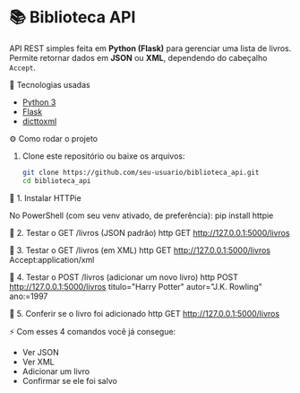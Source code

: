 # 📚 Biblioteca API

API REST simples feita em **Python (Flask)** para gerenciar uma lista de livros.  
Permite retornar dados em **JSON** ou **XML**, dependendo do cabeçalho `Accept`.

🚀 Tecnologias usadas
- [Python 3](https://www.python.org/)
- [Flask](https://flask.palletsprojects.com/)
- [dicttoxml](https://pypi.org/project/dicttoxml/)

⚙️ Como rodar o projeto

1. Clone este repositório ou baixe os arquivos:
   ```bash
   git clone https://github.com/seu-usuario/biblioteca_api.git
   cd biblioteca_api

🔹 1. Instalar HTTPie

No PowerShell (com seu venv ativado, de preferência):
pip install httpie

🔹 2. Testar o GET /livros (JSON padrão)
http GET http://127.0.0.1:5000/livros

🔹 3. Testar o GET /livros (em XML)
http GET http://127.0.0.1:5000/livros Accept:application/xml

🔹 4. Testar o POST /livros (adicionar um novo livro)
http POST http://127.0.0.1:5000/livros titulo="Harry Potter" autor="J.K. Rowling" ano:=1997

🔹 5. Conferir se o livro foi adicionado
http GET http://127.0.0.1:5000/livros

⚡ Com esses 4 comandos você já consegue:

* Ver JSON
* Ver XML
* Adicionar um livro
* Confirmar se ele foi salvo
